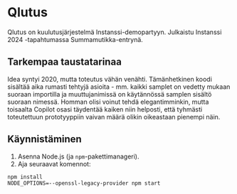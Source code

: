 # Qlutus

Qlutus on kuulutusjärjestelmä Instanssi-demopartyyn. Julkaistu 
Instanssi 2024 -tapahtumassa Summamutikka-entrynä.

## Tarkempaa taustatarinaa

Idea syntyi 2020, mutta toteutus vähän venähti. Tämänhetkinen koodi sisältää
aika rumasti tehtyjä asioita - mm. kaikki samplet on vedetty mukaan suoraan
importilla ja muuttujanimissä on käytännössä samplen sisältö suoraan nimessä.
Homman olisi voinut tehdä elegantimminkin, mutta toisaalta Copilot osasi
täydentää kaiken niin helposti, että tyhmästi toteutettuun prototyyppiin vaivan
määrä olikin oikeastaan pienempi näin.

## Käynnistäminen

1. Asenna Node.js (ja `npm`-pakettimanageri).
2. Aja seuraavat komennot:
```
npm install
NODE_OPTIONS=--openssl-legacy-provider npm start
```
